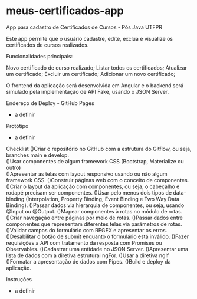 # meus-certificados-app
App para cadastro de Certificados de Cursos - Pós Java UTFPR

Este app permite que o usuário cadastre, edite, exclua e visualize os certificados de cursos realizados. 

Funcionalidades principais:

Novo certificado de curso realizado;
Listar todos os certificados;
Atualizar um certificado;
Excluir um certificado;
Adicionar um novo certificado;


O frontend da aplicação será desenvolvida em Angular e o backend será simulado pela implementação de API Fake, usando o JSON Server.

Endereço de Deploy - GitHub Pages
* a definir 

Protótipo
* a definir 

Checklist
()Criar o repositório no GitHub com a estrutura do Gitflow, ou seja, branches main e develop.           
()Usar componentes de algum framework CSS (Bootstrap, Materialize ou outro)       
()Apresentar as telas com layout responsivo usando ou não algum framework CSS.
()Construir páginas web com o conceito de componentes.
()Criar o layout da aplicação com componentes, ou seja, o cabeçalho e rodapé precisam ser componentes.
()Usar pelo menos dois tipos de data-binding (Interpolation, Property Binding, Event Binding e Two Way Data Binding).
()Passar dados via hierarquia de componentes, ou seja, usando @Input ou @Output.
()Mapear componentes à rotas no módulo de rotas.
()Criar navegação entre páginas por meio de rotas.
()Passar dados entre componentes que representam diferentes telas via parâmetros de rotas.
()Validar campos do formulário com REGEX e apresentar os erros.
()Desabilitar o botão de submit enquanto o formulário está inválido.
()Fazer requisições a API com tratamento da resposta com Promises ou Observables.
()Cadastrar uma entidade no JSON Server.
()Apresentar uma lista de dados com a diretiva estrutural ngFor.
()Usar a diretiva ngIf
()Formatar a apresentação de dados com Pipes.
()Build e deploy da aplicação.

Instruções
* a definir 
